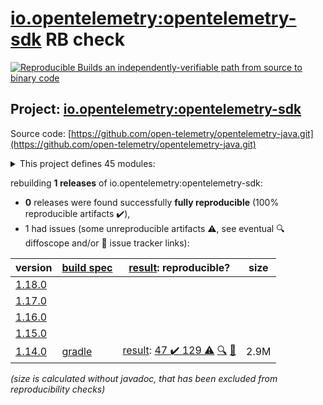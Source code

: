 [io.opentelemetry:opentelemetry-sdk](https://search.maven.org/artifact/io.opentelemetry/opentelemetry-sdk/) RB check
=======

[![Reproducible Builds](https://reproducible-builds.org/images/logos/rb.svg) an independently-verifiable path from source to binary code](https://reproducible-builds.org/)

## Project: [io.opentelemetry:opentelemetry-sdk](https://search.maven.org/artifact/io.opentelemetry/opentelemetry-sdk/)

Source code: [https://github.com/open-telemetry/opentelemetry-java.git](https://github.com/open-telemetry/opentelemetry-java.git)

<details><summary>This project defines 45 modules:</summary>

* [io.opentelemetry:opentelemetry-api](https://search.maven.org/artifact/io.opentelemetry/opentelemetry-api/)
* [io.opentelemetry:opentelemetry-bom](https://search.maven.org/artifact/io.opentelemetry/opentelemetry-bom/)
* [io.opentelemetry:opentelemetry-bom-alpha](https://search.maven.org/artifact/io.opentelemetry/opentelemetry-bom-alpha/)
* [io.opentelemetry:opentelemetry-context](https://search.maven.org/artifact/io.opentelemetry/opentelemetry-context/)
* [io.opentelemetry:opentelemetry-exporter-jaeger](https://search.maven.org/artifact/io.opentelemetry/opentelemetry-exporter-jaeger/)
* [io.opentelemetry:opentelemetry-exporter-jaeger-proto](https://search.maven.org/artifact/io.opentelemetry/opentelemetry-exporter-jaeger-proto/)
* [io.opentelemetry:opentelemetry-exporter-jaeger-thrift](https://search.maven.org/artifact/io.opentelemetry/opentelemetry-exporter-jaeger-thrift/)
* [io.opentelemetry:opentelemetry-exporter-logging](https://search.maven.org/artifact/io.opentelemetry/opentelemetry-exporter-logging/)
* [io.opentelemetry:opentelemetry-exporter-logging-otlp](https://search.maven.org/artifact/io.opentelemetry/opentelemetry-exporter-logging-otlp/)
* [io.opentelemetry:opentelemetry-exporter-otlp](https://search.maven.org/artifact/io.opentelemetry/opentelemetry-exporter-otlp/)
* [io.opentelemetry:opentelemetry-exporter-otlp-common](https://search.maven.org/artifact/io.opentelemetry/opentelemetry-exporter-otlp-common/)
* [io.opentelemetry:opentelemetry-exporter-otlp-http-logs](https://search.maven.org/artifact/io.opentelemetry/opentelemetry-exporter-otlp-http-logs/)
* [io.opentelemetry:opentelemetry-exporter-otlp-http-metrics](https://search.maven.org/artifact/io.opentelemetry/opentelemetry-exporter-otlp-http-metrics/)
* [io.opentelemetry:opentelemetry-exporter-otlp-http-trace](https://search.maven.org/artifact/io.opentelemetry/opentelemetry-exporter-otlp-http-trace/)
* [io.opentelemetry:opentelemetry-exporter-otlp-logs](https://search.maven.org/artifact/io.opentelemetry/opentelemetry-exporter-otlp-logs/)
* [io.opentelemetry:opentelemetry-exporter-otlp-metrics](https://search.maven.org/artifact/io.opentelemetry/opentelemetry-exporter-otlp-metrics/)
* [io.opentelemetry:opentelemetry-exporter-otlp-trace](https://search.maven.org/artifact/io.opentelemetry/opentelemetry-exporter-otlp-trace/)
* [io.opentelemetry:opentelemetry-exporter-prometheus](https://search.maven.org/artifact/io.opentelemetry/opentelemetry-exporter-prometheus/)
* [io.opentelemetry:opentelemetry-exporter-zipkin](https://search.maven.org/artifact/io.opentelemetry/opentelemetry-exporter-zipkin/)
* [io.opentelemetry:opentelemetry-extension-annotations](https://search.maven.org/artifact/io.opentelemetry/opentelemetry-extension-annotations/)
* [io.opentelemetry:opentelemetry-extension-aws](https://search.maven.org/artifact/io.opentelemetry/opentelemetry-extension-aws/)
* [io.opentelemetry:opentelemetry-extension-incubator](https://search.maven.org/artifact/io.opentelemetry/opentelemetry-extension-incubator/)
* [io.opentelemetry:opentelemetry-extension-kotlin](https://search.maven.org/artifact/io.opentelemetry/opentelemetry-extension-kotlin/)
* [io.opentelemetry:opentelemetry-extension-noop-api](https://search.maven.org/artifact/io.opentelemetry/opentelemetry-extension-noop-api/)
* [io.opentelemetry:opentelemetry-extension-trace-propagators](https://search.maven.org/artifact/io.opentelemetry/opentelemetry-extension-trace-propagators/)
* [io.opentelemetry:opentelemetry-micrometer1-shim](https://search.maven.org/artifact/io.opentelemetry/opentelemetry-micrometer1-shim/)
* [io.opentelemetry:opentelemetry-opencensus-shim](https://search.maven.org/artifact/io.opentelemetry/opentelemetry-opencensus-shim/)
* [io.opentelemetry:opentelemetry-opentracing-shim](https://search.maven.org/artifact/io.opentelemetry/opentelemetry-opentracing-shim/)
* [io.opentelemetry:opentelemetry-sdk](https://search.maven.org/artifact/io.opentelemetry/opentelemetry-sdk/)
* [io.opentelemetry:opentelemetry-sdk-common](https://search.maven.org/artifact/io.opentelemetry/opentelemetry-sdk-common/)
* [io.opentelemetry:opentelemetry-sdk-extension-autoconfigure](https://search.maven.org/artifact/io.opentelemetry/opentelemetry-sdk-extension-autoconfigure/)
* [io.opentelemetry:opentelemetry-sdk-extension-autoconfigure-spi](https://search.maven.org/artifact/io.opentelemetry/opentelemetry-sdk-extension-autoconfigure-spi/)
* [io.opentelemetry:opentelemetry-sdk-extension-aws](https://search.maven.org/artifact/io.opentelemetry/opentelemetry-sdk-extension-aws/)
* [io.opentelemetry:opentelemetry-sdk-extension-jaeger-remote-sampler](https://search.maven.org/artifact/io.opentelemetry/opentelemetry-sdk-extension-jaeger-remote-sampler/)
* [io.opentelemetry:opentelemetry-sdk-extension-jfr-events](https://search.maven.org/artifact/io.opentelemetry/opentelemetry-sdk-extension-jfr-events/)
* [io.opentelemetry:opentelemetry-sdk-extension-metric-incubator](https://search.maven.org/artifact/io.opentelemetry/opentelemetry-sdk-extension-metric-incubator/)
* [io.opentelemetry:opentelemetry-sdk-extension-resources](https://search.maven.org/artifact/io.opentelemetry/opentelemetry-sdk-extension-resources/)
* [io.opentelemetry:opentelemetry-sdk-extension-tracing-incubator](https://search.maven.org/artifact/io.opentelemetry/opentelemetry-sdk-extension-tracing-incubator/)
* [io.opentelemetry:opentelemetry-sdk-extension-zpages](https://search.maven.org/artifact/io.opentelemetry/opentelemetry-sdk-extension-zpages/)
* [io.opentelemetry:opentelemetry-sdk-logs](https://search.maven.org/artifact/io.opentelemetry/opentelemetry-sdk-logs/)
* [io.opentelemetry:opentelemetry-sdk-logs-testing](https://search.maven.org/artifact/io.opentelemetry/opentelemetry-sdk-logs-testing/)
* [io.opentelemetry:opentelemetry-sdk-metrics](https://search.maven.org/artifact/io.opentelemetry/opentelemetry-sdk-metrics/)
* [io.opentelemetry:opentelemetry-sdk-testing](https://search.maven.org/artifact/io.opentelemetry/opentelemetry-sdk-testing/)
* [io.opentelemetry:opentelemetry-sdk-trace](https://search.maven.org/artifact/io.opentelemetry/opentelemetry-sdk-trace/)
* [io.opentelemetry:opentelemetry-semconv](https://search.maven.org/artifact/io.opentelemetry/opentelemetry-semconv/)
</details>

rebuilding **1 releases** of io.opentelemetry:opentelemetry-sdk:
- **0** releases were found successfully **fully reproducible** (100% reproducible artifacts :heavy_check_mark:),
- 1 had issues (some unreproducible artifacts :warning:, see eventual :mag: diffoscope and/or :memo: issue tracker links):

| version | [build spec](/BUILDSPEC.md) | [result](https://reproducible-builds.org/docs/jvm/): reproducible? | size |
| -- | --------- | ------ | -- |
| [1.18.0](https://search.maven.org/artifact/io.opentelemetry/opentelemetry-sdk/1.18.0/pom) | | | |
| [1.17.0](https://search.maven.org/artifact/io.opentelemetry/opentelemetry-sdk/1.17.0/pom) | | | |
| [1.16.0](https://search.maven.org/artifact/io.opentelemetry/opentelemetry-sdk/1.16.0/pom) | | | |
| [1.15.0](https://search.maven.org/artifact/io.opentelemetry/opentelemetry-sdk/1.15.0/pom) | | | |
| [1.14.0](https://search.maven.org/artifact/io.opentelemetry/opentelemetry-sdk/1.14.0/pom) | [gradle](opentelemetry-sdk-1.14.0.buildspec) | [result](opentelemetry-sdk-1.14.0.buildinfo): [47 :heavy_check_mark:  129 :warning:](opentelemetry-api-1.14.0.buildcompare) [:mag:](opentelemetry-sdk-1.14.0.diffoscope) [:memo:](https://github.com/open-telemetry/opentelemetry-java/issues/4488) | 2.9M |

<i>(size is calculated without javadoc, that has been excluded from reproducibility checks)</i>
